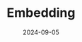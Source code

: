 ---
title: "Embedding"
collection: teaching
type: "M.Sc course"
permalink: /materials/NLP-I/labor/VI-embedding
venue: "University of Debrecen, Department of Data Science and Visualization"
date: 2024-09-05
location: "Debrecen, Hungary"
---